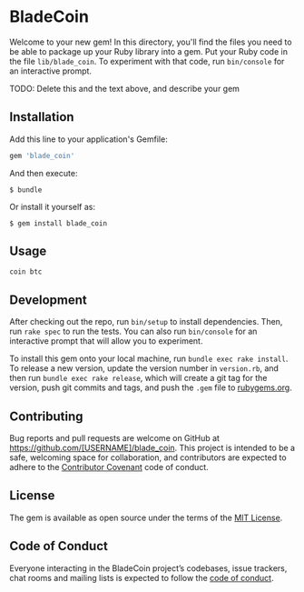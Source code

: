 # BladeCoin

Welcome to your new gem! In this directory, you'll find the files you need to be able to package up your Ruby library into a gem. Put your Ruby code in the file `lib/blade_coin`. To experiment with that code, run `bin/console` for an interactive prompt.

TODO: Delete this and the text above, and describe your gem

## Installation

Add this line to your application's Gemfile:

```ruby
gem 'blade_coin'
```

And then execute:

    $ bundle

Or install it yourself as:

    $ gem install blade_coin

## Usage

```
coin btc 
```

## Development

After checking out the repo, run `bin/setup` to install dependencies. Then, run `rake spec` to run the tests. You can also run `bin/console` for an interactive prompt that will allow you to experiment.

To install this gem onto your local machine, run `bundle exec rake install`. To release a new version, update the version number in `version.rb`, and then run `bundle exec rake release`, which will create a git tag for the version, push git commits and tags, and push the `.gem` file to [rubygems.org](https://rubygems.org).

## Contributing

Bug reports and pull requests are welcome on GitHub at https://github.com/[USERNAME]/blade_coin. This project is intended to be a safe, welcoming space for collaboration, and contributors are expected to adhere to the [Contributor Covenant](http://contributor-covenant.org) code of conduct.

## License

The gem is available as open source under the terms of the [MIT License](https://opensource.org/licenses/MIT).

## Code of Conduct

Everyone interacting in the BladeCoin project’s codebases, issue trackers, chat rooms and mailing lists is expected to follow the [code of conduct](https://github.com/[USERNAME]/blade_coin/blob/master/CODE_OF_CONDUCT.md).
